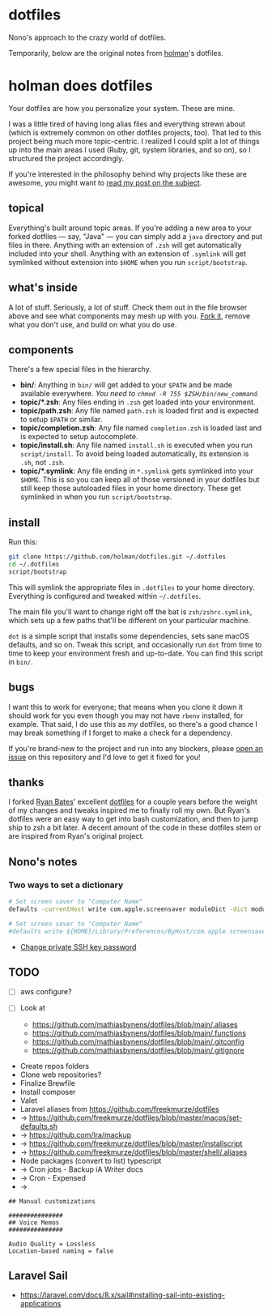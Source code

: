 # dotfiles

Nono's approach to the crazy world of dotfiles.

Temporarily, below are the original notes from [holman](https://github.com/holman/dotfiles)'s dotfiles.

# holman does dotfiles

Your dotfiles are how you personalize your system. These are mine.

I was a little tired of having long alias files and everything strewn about
(which is extremely common on other dotfiles projects, too). That led to this
project being much more topic-centric. I realized I could split a lot of things
up into the main areas I used (Ruby, git, system libraries, and so on), so I
structured the project accordingly.

If you're interested in the philosophy behind why projects like these are
awesome, you might want to [read my post on the
subject](http://zachholman.com/2010/08/dotfiles-are-meant-to-be-forked/).

## topical

Everything's built around topic areas. If you're adding a new area to your
forked dotfiles — say, "Java" — you can simply add a `java` directory and put
files in there. Anything with an extension of `.zsh` will get automatically
included into your shell. Anything with an extension of `.symlink` will get
symlinked without extension into `$HOME` when you run `script/bootstrap`.

## what's inside

A lot of stuff. Seriously, a lot of stuff. Check them out in the file browser
above and see what components may mesh up with you.
[Fork it](https://github.com/holman/dotfiles/fork), remove what you don't
use, and build on what you do use.

## components

There's a few special files in the hierarchy.

- **bin/**: Anything in `bin/` will get added to your `$PATH` and be made
  available everywhere. *You need to `chmod -R 755 $ZSH/bin/new_command`.*
- **topic/\*.zsh**: Any files ending in `.zsh` get loaded into your
  environment.
- **topic/path.zsh**: Any file named `path.zsh` is loaded first and is
  expected to setup `$PATH` or similar.
- **topic/completion.zsh**: Any file named `completion.zsh` is loaded
  last and is expected to setup autocomplete.
- **topic/install.sh**: Any file named `install.sh` is executed when you run `script/install`. To avoid being loaded automatically, its extension is `.sh`, not `.zsh`.
- **topic/\*.symlink**: Any file ending in `*.symlink` gets symlinked into
  your `$HOME`. This is so you can keep all of those versioned in your dotfiles
  but still keep those autoloaded files in your home directory. These get
  symlinked in when you run `script/bootstrap`.

## install

Run this:

```sh
git clone https://github.com/holman/dotfiles.git ~/.dotfiles
cd ~/.dotfiles
script/bootstrap
```

This will symlink the appropriate files in `.dotfiles` to your home directory.
Everything is configured and tweaked within `~/.dotfiles`.

The main file you'll want to change right off the bat is `zsh/zshrc.symlink`,
which sets up a few paths that'll be different on your particular machine.

`dot` is a simple script that installs some dependencies, sets sane macOS
defaults, and so on. Tweak this script, and occasionally run `dot` from
time to time to keep your environment fresh and up-to-date. You can find
this script in `bin/`.

## bugs

I want this to work for everyone; that means when you clone it down it should
work for you even though you may not have `rbenv` installed, for example. That
said, I do use this as _my_ dotfiles, so there's a good chance I may break
something if I forget to make a check for a dependency.

If you're brand-new to the project and run into any blockers, please
[open an issue](https://github.com/holman/dotfiles/issues) on this repository
and I'd love to get it fixed for you!

## thanks

I forked [Ryan Bates](http://github.com/ryanb)' excellent
[dotfiles](http://github.com/ryanb/dotfiles) for a couple years before the
weight of my changes and tweaks inspired me to finally roll my own. But Ryan's
dotfiles were an easy way to get into bash customization, and then to jump ship
to zsh a bit later. A decent amount of the code in these dotfiles stem or are
inspired from Ryan's original project.

## Nono's notes

### Two ways to set a dictionary

```bash
# Set screen saver to "Computer Name"
defaults -currentHost write com.apple.screensaver moduleDict -dict moduleName "Computer Name" path "/System/Library/Frameworks/ScreenSaver.framework/PlugIns/Computer Name.appex" type 0

# Set screen saver to "Computer Name"
#defaults write ${HOME}/Library/Preferences/ByHost/com.apple.screensaver.plist moduleDict '{moduleName = "Computer Name";path = "/System/Library/Frameworks/ScreenSaver.framework/PlugIns/Computer Name.appex";type = 0;}'
```

- [Change private SSH key password](https://sleeplessbeastie.eu/2016/04/04/how-to-change-ssh-private-key-passphrase/)

## TODO

- [ ] aws configure?
- [ ] Look at

  - https://github.com/mathiasbynens/dotfiles/blob/main/.aliases
  - https://github.com/mathiasbynens/dotfiles/blob/main/.functions
  - https://github.com/mathiasbynens/dotfiles/blob/main/.gitconfig
  - https://github.com/mathiasbynens/dotfiles/blob/main/.gitignore

- Create repos folders
- Clone web repositories?
- Finalize Brewfile
- Install composer
- Valet
- Laravel aliases from https://github.com/freekmurze/dotfiles
- → https://github.com/freekmurze/dotfiles/blob/master/macos/set-defaults.sh
- → https://github.com/lra/mackup
- → https://github.com/freekmurze/dotfiles/blob/master/installscript
- → https://github.com/freekmurze/dotfiles/blob/master/shell/.aliases
- Node packages (convert to list) typescript
- → Cron jobs - Backup iA Writer docs
- → Cron - Expensed
- → 

```
## Manual customizations

###############
## Voice Memos
###############

Audio Quality = Lossless
Location-based naming = false
```

## Laravel Sail

- https://laravel.com/docs/8.x/sail#installing-sail-into-existing-applications